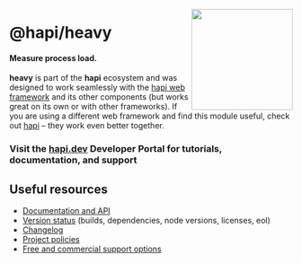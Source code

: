 <a href="http://hapijs.com"><img src="https://raw.githubusercontent.com/hapijs/assets/master/images/family.png" width="180px" align="right" /></a>

# @hapi/heavy

#### Measure process load.

**heavy** is part of the **hapi** ecosystem and was designed to work seamlessly with the [hapi web framework](https://hapi.dev) and its other components (but works great on its own or with other frameworks). If you are using a different web framework and find this module useful, check out [hapi](https://hapi.dev) – they work even better together.

### Visit the [hapi.dev](https://hapi.dev) Developer Portal for tutorials, documentation, and support

## Useful resources

- [Documentation and API](https://hapi.dev/family/heavy/)
- [Version status](https://hapi.dev/resources/status/#heavy) (builds, dependencies, node versions, licenses, eol)
- [Changelog](https://hapi.dev/family/heavy/changelog/)
- [Project policies](https://hapi.dev/policies/)
- [Free and commercial support options](https://hapi.dev/support/)
